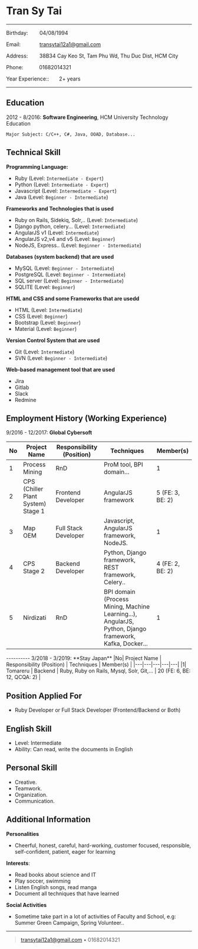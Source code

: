 Tran Sy Tai
============

-------------------     ----------------------------
Birthday: &nbsp;&nbsp;&nbsp;&nbsp;&nbsp;&nbsp;&nbsp;04/08/1994

Email: &nbsp;&nbsp;&nbsp;&nbsp;&nbsp;&nbsp;&nbsp;&nbsp;&nbsp;&nbsp;&nbsp;&nbsp;transytai12a1@gmail.com

Address: &nbsp;&nbsp;&nbsp;&nbsp;&nbsp;&nbsp;&nbsp;38B34 Cay Keo St, Tam Phu Wd, Thu Duc Dist, HCM City

Phone:&nbsp;&nbsp;&nbsp;&nbsp;&nbsp;&nbsp;&nbsp;&nbsp;&nbsp;&nbsp;&nbsp;01682014321

Year Experience::&nbsp;&nbsp;&nbsp;&nbsp;&nbsp;&nbsp;&nbsp;2+ years
-------------------     ----------------------------

Education
---------

2012 - 8/2016:  **Software Engineering**, HCM University Technology Education

    Major Subject: C/C++, C#, Java, OOAD, Database...


Technical Skill
----------

**Programming Language:**
+ Ruby (Level: `Intermediate - Expert`)
+ Python (Level: `Intermediate - Expert`)
+ Javascript (Level: `Intermediate - Expert`)
+ Java (Level: `Beginner - Intermediate`)

**Frameworks and Technologies that is used**
+ Ruby on Rails, Sidekiq, Solr,.. (Level: `Intermediate`)
+ Django python, celery... (Level: `Intermediate`)
+ AngularJS v1 (Level: `Intermediate`)
+ AngularJS v2,v4 and v5 (Level: `Beginner`)
+ NodeJS, Express.. (Level: `Beginner - Intermediate`)

**Databases (system backend) that are used**
+ MySQL (Level: `Beginner - Intermediate`)
+ PostgreSQL (Level: `Beginner - Intermediate`)
+ SQL server (Level: `Beginner - Intermediate`)
+ SQLITE (Level: `Beginner`)

**HTML and CSS and some Frameworks that are usedd**
- HTML (Level: `Intermediate`)
- CSS (Level: `Beginner`)
- Bootstrap (Level: `Beginner`)
- Material (Level: `Beginner`)

**Version Control System that are used**
- Git (Level: `Intermediate`)
- SVN  (Level: `Beginner - Intermediate`)

**Web-based management tool that are used**
- Jira
- Gitlab
- Slack
- Redmine

Employment History (Working Experience)
----------

9/2016 - 12/2017: **Global Cybersoft**

|No| Project Name  	|   Responsibility (Position)	|  Techniques | Member(s) | 
|---|---|---|---|---|
|1|  Process Mining	|   RnD	| ProM tool, BPI domain... | 1 |
|2|  CPS (Chiller Plant System) Stage 1 	| Frontend Developer  	| AngularJS framework| 5 (FE: 3, BE: 2) |
|3|  Map OEM 	|  Full Stack Developer 	| Javascript, AngularJS framework, NodeJS. | 1 |
|4|  CPS Stage 2 	|  Backend Developer 	| Python, Django framework, REST framework, Celery.. | 4 (FE: 2, BE: 2) |
|5|  Nirdizati 	|  RnD 	| BPI domain (Process Mining, Machine Learning...), AngularJS, Python, Django framework, Kafka, Docker...  | 1 |
</pr>
----------
3/2018 - 3/2019: **Stay Japan**
|No| Project Name  	|   Responsibility (Position)	|  Techniques | Member(s) | 
|---|---|---|---|---|
|1|  Tomareru	|   Backend	| Ruby, Ruby on Rails, Mysql, Solr, Git,... |  20 (FE: 6, BE: 12, QCQA: 2) |

Position Applied For
---
- Ruby Developer or Full Stack Developer (Frontend/Backend or Both)

English Skill
----------
+ Level: Intermediate
+ Ability: Can read, write the documents in English

Personal Skill
----------
+ Creative. 
+ Teamwork.
+ Organization. 
+ Communication.

Additional Information
----------

**Personalities**
- Cheerful, honest, careful, hard-working, customer focused, responsible, self-confident, patient, eager for learning

**Interests**:
- Read books about science and IT
- Play soccer, swimming
- Listen English songs, read manga
- Document all techniques that have learned

**Social Activities**
- Sometime take part in a lot of activities of Faculty and School, e.g: Summer Green Campaign, Spring Volunteer..

----
> <transytai12a1@gmail.com> • 01682014321